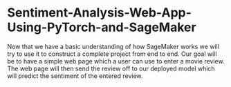 # Sentiment-Analysis-Web-App-Using-PyTorch-and-SageMaker
Now that we have a basic understanding of how SageMaker works we will try to use it to construct a complete project from end to end. Our goal will be to have a simple web page which a user can use to enter a movie review. The web page will then send the review off to our deployed model which will predict the sentiment of the entered review.
